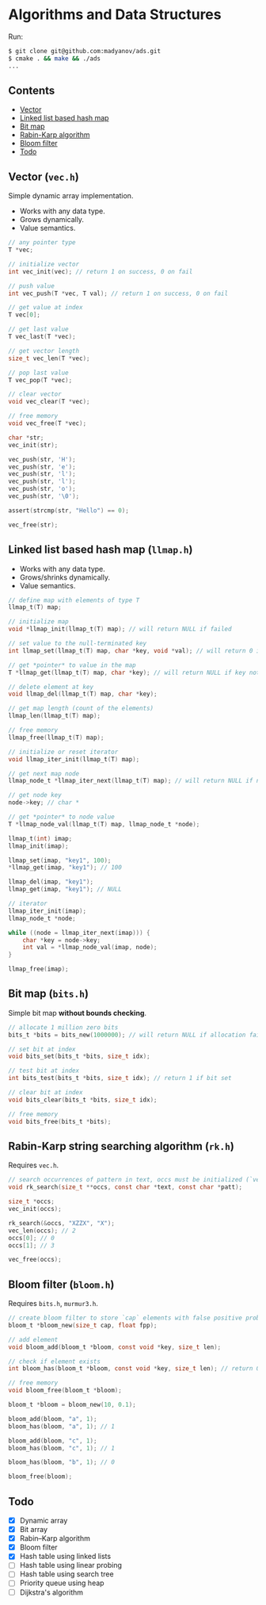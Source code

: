 # Algorithms and Data Structures

Run:

```bash
$ git clone git@github.com:madyanov/ads.git
$ cmake . && make && ./ads
...
```

## Contents

* [Vector](#vector-vech)
* [Linked list based hash map](#linked-list-based-hash-map-llmaph)
* [Bit map](#bit-map-bitsh)
* [Rabin-Karp algorithm](#rabin-karp-string-searching-algorithm-rkh)
* [Bloom filter](#bloom-filter-bloomh)
* [Todo](#todo)

## Vector (`vec.h`)

Simple dynamic array implementation.

* Works with any data type.
* Grows dynamically.
* Value semantics.

```c
// any pointer type
T *vec;

// initialize vector
int vec_init(vec); // return 1 on success, 0 on fail

// push value
int vec_push(T *vec, T val); // return 1 on success, 0 on fail

// get value at index
T vec[0];

// get last value
T vec_last(T *vec);

// get vector length
size_t vec_len(T *vec);

// pop last value
T vec_pop(T *vec);

// clear vector
void vec_clear(T *vec);

// free memory
void vec_free(T *vec);
```

```c
char *str;
vec_init(str);

vec_push(str, 'H');
vec_push(str, 'e');
vec_push(str, 'l');
vec_push(str, 'l');
vec_push(str, 'o');
vec_push(str, '\0');

assert(strcmp(str, "Hello") == 0);

vec_free(str);
```

## Linked list based hash map (`llmap.h`)

* Works with any data type.
* Grows/shrinks dynamically.
* Value semantics.

```c
// define map with elements of type T
llmap_t(T) map;

// initialize map
void *llmap_init(llmap_t(T) map); // will return NULL if failed

// set value to the null-terminated key
int llmap_set(llmap_t(T) map, char *key, void *val); // will return 0 if failed

// get *pointer* to value in the map
T *llmap_get(llmap_t(T) map, char *key); // will return NULL if key not exists

// delete element at key
void llmap_del(llmap_t(T) map, char *key);

// get map length (count of the elements)
llmap_len(llmap_t(T) map);

// free memory
llmap_free(llmap_t(T) map);

// initialize or reset iterator
void llmap_iter_init(llmap_t(T) map);

// get next map node
llmap_node_t *llmap_iter_next(llmap_t(T) map); // will return NULL if no more elements available

// get node key
node->key; // char *

// get *pointer* to node value
T *llmap_node_val(llmap_t(T) map, llmap_node_t *node);
```

```c
llmap_t(int) imap;
llmap_init(imap);

llmap_set(imap, "key1", 100);
*llmap_get(imap, "key1"); // 100

llmap_del(imap, "key1");
llmap_get(imap, "key1"); // NULL

// iterator
llmap_iter_init(imap);
llmap_node_t *node;

while ((node = llmap_iter_next(imap))) {
    char *key = node->key;
    int val = *llmap_node_val(imap, node);
}

llmap_free(imap);
```

## Bit map (`bits.h`)

Simple bit map **without bounds checking**.

```c
// allocate 1 million zero bits
bits_t *bits = bits_new(1000000); // will return NULL if allocation failed

// set bit at index
void bits_set(bits_t *bits, size_t idx);

// test bit at index
int bits_test(bits_t *bits, size_t idx); // return 1 if bit set

// clear bit at index
void bits_clear(bits_t *bits, size_t idx);

// free memory
void bits_free(bits_t *bits);
```

## Rabin-Karp string searching algorithm (`rk.h`)

Requires `vec.h`.

```c
// search occurrences of pattern in text, occs must be initialized (`vec_init`)
void rk_search(size_t **occs, const char *text, const char *patt);
```

```c
size_t *occs;
vec_init(occs);

rk_search(&occs, "XZZX", "X");
vec_len(occs); // 2
occs[0]; // 0
occs[1]; // 3

vec_free(occs);
```

## Bloom filter (`bloom.h`)

Requires `bits.h`, `murmur3.h`.

```c
// create bloom filter to store `cap` elements with false positive probability `fpp`
bloom_t *bloom_new(size_t cap, float fpp);

// add element
void bloom_add(bloom_t *bloom, const void *key, size_t len);

// check if element exists
int bloom_has(bloom_t *bloom, const void *key, size_t len); // return 0 if NOT exists, 1 if EXISTS or NOT EXISTS

// free memory
void bloom_free(bloom_t *bloom);
```

```c
bloom_t *bloom = bloom_new(10, 0.1);

bloom_add(bloom, "a", 1);
bloom_has(bloom, "a", 1); // 1

bloom_add(bloom, "c", 1);
bloom_has(bloom, "c", 1); // 1

bloom_has(bloom, "b", 1); // 0

bloom_free(bloom);
```

## Todo

- [x] Dynamic array
- [x] Bit array
- [x] Rabin–Karp algorithm
- [x] Bloom filter
- [x] Hash table using linked lists
- [ ] Hash table using linear probing
- [ ] Hash table using search tree
- [ ] Priority queue using heap
- [ ] Dijkstra's algorithm
